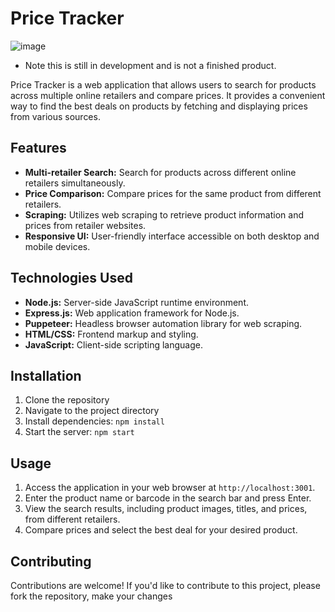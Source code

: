 # Price Tracker
![image](https://github.com/JCCourt/ChromePriceTrackerNZ/assets/156492869/484b7d9e-3656-4b23-a02b-8616554cf450)

* Note this is still in development and is not a finished product.

Price Tracker is a web application that allows users to search for products across multiple online retailers and compare prices. It provides a convenient way to find the best deals on products by fetching and displaying prices from various sources.

## Features

- **Multi-retailer Search:** Search for products across different online retailers simultaneously.
- **Price Comparison:** Compare prices for the same product from different retailers.
- **Scraping:** Utilizes web scraping to retrieve product information and prices from retailer websites.
- **Responsive UI:** User-friendly interface accessible on both desktop and mobile devices.

## Technologies Used

- **Node.js:** Server-side JavaScript runtime environment.
- **Express.js:** Web application framework for Node.js.
- **Puppeteer:** Headless browser automation library for web scraping.
- **HTML/CSS:** Frontend markup and styling.
- **JavaScript:** Client-side scripting language.

## Installation

1. Clone the repository
2. Navigate to the project directory
3. Install dependencies: `npm install`
4. Start the server: `npm start`

## Usage

1. Access the application in your web browser at `http://localhost:3001`.
2. Enter the product name or barcode in the search bar and press Enter.
3. View the search results, including product images, titles, and prices, from different retailers.
4. Compare prices and select the best deal for your desired product.

## Contributing

Contributions are welcome! If you'd like to contribute to this project, please fork the repository, make your changes
